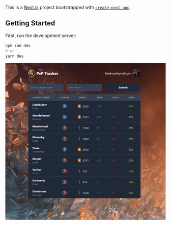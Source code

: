 This is a [Next.js](https://nextjs.org/) project bootstrapped with [`create-next-app`](https://github.com/vercel/next.js/tree/canary/packages/create-next-app).

## Getting Started

First, run the development server:

```bash
npm run dev
# or
yarn dev
```
![alt text](https://github.com/Dunkaroos91/pvp-track-nextjs/blob/main/Wow%20pvp%20tracker.PNG?raw=true)
